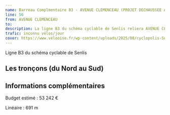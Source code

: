 ```yaml
---
name: Barreau Complmentaire B3 - AVENUE CLEMENCEAU (PROJET DECHAUSSEE A VOIE CENTRALE BANALISEE)
line: 56
from: AVENUE CLEMENCEAU
to:   
description: La ligne B3 du schéma cyclable de Senlis reliera AVENUE CLEMENCEAU à  
trafic: inconnu vélos/jour
cover: https://www.velooise.fr/wp-content/uploads/2025/08/cyclopolis-Senlis-B3.jpg
---
```

Ligne B3 du schéma cyclable de Senlis
## Les tronçons (du Nord au Sud)

## Informations complémentaires

Budget estimé : 53 242 €

Linéaire : 691 m

